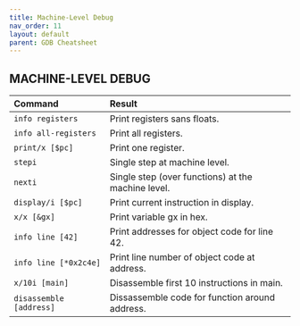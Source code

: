 ```yaml
---
title: Machine-Level Debug
nav_order: 11
layout: default
parent: GDB Cheatsheet
---
```


## **MACHINE-LEVEL DEBUG**

| Command                 | Result                                             |
| :---------------------- | :------------------------------------------------- |
| `info registers`        | Print registers sans floats.                       |
| `info all-registers`    | Print all registers.                               |
| `print/x [$pc]`         | Print one register.                                |
| `stepi`                 | Single step at machine level.                      |
| `nexti`                 | Single step (over functions) at the machine level. |
| `display/i [$pc]`       | Print current instruction in display.              |
| `x/x [&gx]`             | Print variable gx in hex.                          |
| `info line [42]`        | Print addresses for object code for line 42.       |
| `info line [*0x2c4e]`   | Print line number of object code at address.       |
| `x/10i [main]`          | Disassemble first 10 instructions in main.         |
| `disassemble [address]` | Dissassemble code for function around address.     |